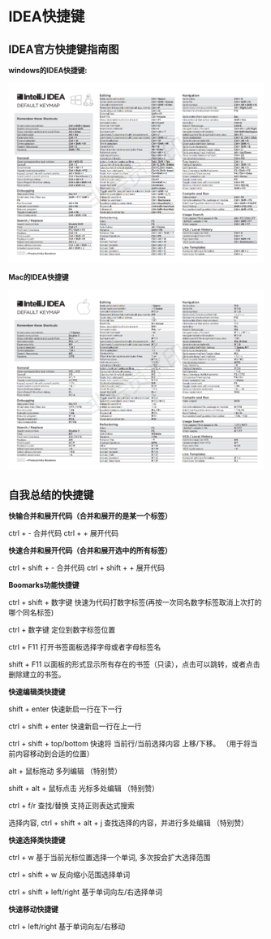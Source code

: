 # IDEA快捷键

## IDEA官方快捷键指南图

**windows的IDEA快捷键:**

![windows的IDEA快捷键](./img/IDEA快捷键_00.png)

**Mac的IDEA快捷键**

![Mac的IDEA快捷键](./img/IDEA快捷键_01.png)



## 自我总结的快捷键

 **快输合并和展开代码（合并和展开的是某一个标签）**

ctrl  + -  合并代码  			ctrl + +  展开代码   

**快速合并和展开代码（合并和展开选中的所有标签）**

ctrl  + shift + -  合并代码  			ctrl + shift + +  展开代码   

**Boomarks功能快捷键**

ctrl + shift + 数字键     快速为代码打数字标签(再按一次同名数字标签取消上次打的哪个同名标签)

ctrl + 数字键       定位到数字标签位置

ctrl + F11  打开书签面板选择字母或者字母标签名

shift + F11  以面板的形式显示所有存在的书签（只读），点击可以跳转，或者点击删除建立的书签。

**快速编辑类快捷键**

shift + enter 快速新启一行在下一行

ctrl + shift + enter  快速新启一行在上一行

ctrl + shift + top/bottom 快速将   当前行/当前选择内容  上移/下移。 （用于将当前内容移动到合适的位置）

alt + 鼠标拖动  多列编辑  （特别赞）

shift + alt + 鼠标点击    光标多处编辑  （特别赞）

ctrl + f/r   查找/替换   支持正则表达式搜索 

选择内容, ctrl + shift + alt + j  查找选择的内容，并进行多处编辑    （特别赞）

**快速选择类快捷键**

ctrl + w  基于当前光标位置选择一个单词, 多次按会扩大选择范围

ctrl + shift  + w 反向缩小范围选择单词

ctrl + shift + left/right 基于单词向左/右选择单词

**快速移动快捷键**

ctrl + left/right   基于单词向左/右移动



